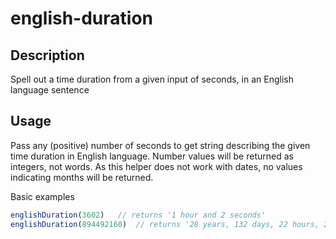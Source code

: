 # english-duration
## Description
Spell out a time duration from a given input of seconds, in an English language sentence

## Usage
Pass any (positive) number of seconds to get string describing the given time duration in English language. Number values will be returned as integers, not words. As this helper does not work with dates, no values indicating months will be returned.

Basic examples
```js
englishDuration(3602)   // returns '1 hour and 2 seconds'
englishDuration(894492160)  // returns '28 years, 132 days, 22 hours, 2 minutes and 40 seconds'
```
